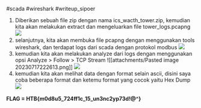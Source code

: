 #scada #wireshark 
#writeup_sipoer
1. Diberikan sebuah file zip dengan nama ics_wacth_tower.zip, kemudian kita akan melakukan extract dan mengeluarkan file tower_logs.pcapng
**![](https://lh6.googleusercontent.com/iUAqVADoxVk21u3fWLIaloWKmun98yBBf7Oewd1F99yrIYXGsE-_pNQvxIPambvQmKnNJ-CQKO-hEVVSxpjO_ZVwfGW18OOb6Va1R8nTA8UEdC5wLJxsJ1cWMhLGnsYqMwfYqeULnk8o9p4P-zGMwz4)**
2. selanjutnya, kita akan membuka file pcapng dengan menggunakan tools wireshark, dan terdapat logs dari scada dengan protokol modbus
**![](https://lh3.googleusercontent.com/Y8EV6RHM4XZNAHaUvZNNhNZLy6oLjFpzeNYWg3xvutSrIaD8U-vRgrCx6hsFzPrOxgBBv8Cmz1yhYcGKfdP7F9xZpS2Jku0CMDCLmH61kIvP_1Ix7kstZNM8popxZFedCQCvZ53tSm_olisLqR_kfwE)**
3. kemudian kita akan melakukan analyze dari logs dengan menggunakan opsi Analyze > Follow > TCP Stream
![[attachments/Pasted image 20230717222613.png]]
**![](https://lh5.googleusercontent.com/Q53cPVElluGh86fl4DYThombYbiOQfFFBBqm7YBpFgBxd-DayvRb3lJ6voxa3EoUjErtOQ_n8hVHuHpdxkNp4M7Afqcs6S39qs7XKmFd6kVCV3ZEXhK6ZGvosuvIAEm7yaqKy8h1jx4p82nsUI7_tss)**
4. kemudian kita akan melihat data dengan format selain ascii, disini saya coba beberapa format dan ketemu format yang cocok yaitu Hex Dump
**![](https://lh4.googleusercontent.com/WUQq289ed5u5IokR_gOQt1G3DVDz4fAJQJkrsy2VVapp7bNt-uqD_5smTQMZcZd70MfrC03FShSWj9BZRzh5t2uYr4_EGPERgsz3AHCXGk_mnF9ptbBtttUbSa1gS4Lfgn0oJ7d3-cC-A5x2-c4bJjA)**

**FLAG = HTB{m0d8u5_724ff1c_15_un3nc2yp73d!@^}** 



